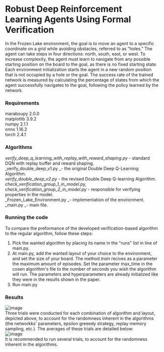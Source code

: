 # Robust Deep Reinforcement Learning Agents Using Formal Verification
In the Frozen Lake environment, the goal is to move an agent to a specific coordinate on a grid while avoiding obstacles, referred to as ”holes.” The agent can take steps in four directions: north, south, east, or west. To increase complexity, the agent must learn to navigate from any possible starting position on the board to the goal, as there is no fixed starting state. Each environment initialization starts the agent in a new random position that is not occupied by a hole or the goal. The success rate of the trained network is measured by calculating the percentage of states from which the agent successfully navigates to the goal, following the policy learned by the network.

### Requirements
maraboupy 2.0.0 <br/>
matplotlib 3.9.2 <br/>
numpy 2.1.1 <br/>
onnx 1.16.2 <br/>
torch 2.4.1 

### Algorithms
_verify_deep_q_learning_with_replay_with_reward_shaping.py_ - standard DQN with replay buffer and reward shaping. <br/>
_verify_double_deep_v1.py _- the original Double Deep Q-Learning Algorithm. <br/>
_verify_double_deep_v2.py_ - the revised Double Deep Q-learning Algorithm. <br/>
_check_verification_group_1_in_model.py, check_verification_group_2_in_model.py_ - responsible for verifying properties in the model. <br/>
_Frozen_Lake_Environment.py _- implementation of the environment.<br/>
_main.py _- main file.<br/>

### Running the code
To compare the preformance of the developed verification-based algorithm to the regular algorithm, follow these steps: <br/>
1) Pick the wanted algorithm by placing its name in the "runs" list in line  of main.py. <br/>
2) At main.py, add the wanted layout of your choice to the environment, and set the size of your board. The method _train_ recives as a parameter the maximum amount of episodes. Set the parameter max_time in the cosen algorithm's file to the number of seconds you wish the algorithm will run. The parameters and hyperparameters are already initialized like they were in the results shown in the paper. <br/>
3) Run main.py

### Results
![image](https://github.com/user-attachments/assets/c70563c8-bb2a-48c5-a80f-1c246ddb806d) <br/>
Three trials were conducted for each combination of algorithm and layout, depicted above, to account for the randomness inherent in the algorithms (the networkks' parameters, epsilon greeedy strategy, replay memory sampling, etc.). The averages of these trials are detailed below: <br/>
![image](https://github.com/user-attachments/assets/0a946584-23c2-4f01-9702-2352c09e8a61) <br/>
It is recommended to run several trials, to account for the randomness inherent in the algorithms. 
